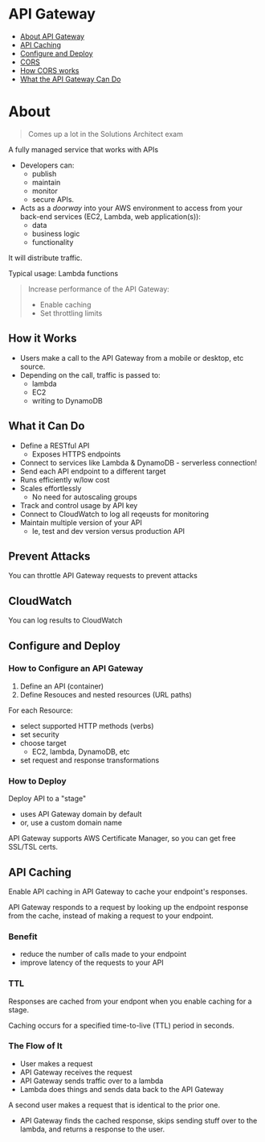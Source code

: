 # API Gateway

* [About API Gateway](#About)
* [API Caching](#API-Caching)
* [Configure and Deploy](#Configure-and-Deploy)
* [CORS](#CORS)
* [How CORS works](#How-CORS-works)
* [What the API Gateway Can Do](#What-it-Can-Do)


# About

> Comes up a lot in the Solutions Architect exam

A fully managed service that works with APIs

* Developers can:
  * publish
  * maintain
  * monitor
  * secure APIs.
* Acts as a *doorway* into your AWS environment to access from your back-end services (EC2, Lambda, web application(s)):
  * data
  * business logic
  * functionality


It will distribute traffic. 

Typical usage: Lambda functions

> Increase performance of the API Gateway:
> * Enable caching
> * Set throttling limits

## How it Works

* Users make a call to the API Gateway from a mobile or desktop, etc source.
* Depending on the call, traffic is passed to:
  * lambda
  * EC2
  * writing to DynamoDB

## What it Can Do

* Define a RESTful API
  * Exposes HTTPS endpoints
* Connect to services like Lambda & DynamoDB - serverless connection!
* Send each API endpoint to a different target
* Runs efficiently w/low cost
* Scales effortlessly 
  * No need for autoscaling groups
* Track and control usage by API key
* Connect to CloudWatch to log all reqeusts for monitoring
* Maintain multiple version of your API
  * Ie, test and dev version versus production API

## Prevent Attacks

You can throttle API Gateway requests to prevent attacks

## CloudWatch

You can log results to CloudWatch

## Configure and Deploy

### How to Configure an API Gateway 

1. Define an API (container)
2. Define Resouces and nested resources (URL paths)

For each Resource:

* select supported HTTP methods (verbs)
* set security
* choose target 
  * EC2, lambda, DynamoDB, etc
* set request and response transformations

### How to Deploy

Deploy API to a "stage"

* uses API Gateway domain by default
* or, use a custom domain name

API Gateway supports AWS Certificate Manager, so you can get free SSL/TSL certs.

## API Caching

Enable API caching in API Gateway to cache your endpoint's responses.

API Gateway responds to a request by looking up the endpoint response from the cache, instead of making a request to your endpoint.

### Benefit

* reduce the number of calls made to your endpoint
* improve latency of the requests to your API

### TTL

Responses are cached from your endpont when you enable caching for a stage.

Caching occurs for a specified time-to-live (TTL) period in seconds.

### The Flow of It

* User makes a request
* API Gateway receives the request
* API Gateway sends traffic over to a lambda
* Lambda does things and sends data back to the API Gateway

A second user makes a request that is identical to the prior one.

* API Gateway finds the cached response, skips sending stuff over to the lambda, and returns a response to the user.
